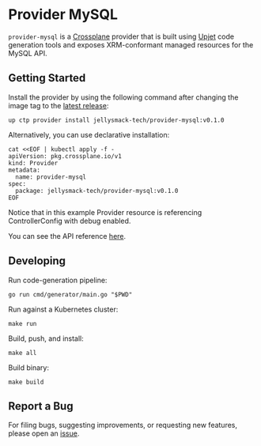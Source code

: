 # Provider MySQL

`provider-mysql` is a [Crossplane](https://crossplane.io/) provider that
is built using [Upjet](https://github.com/crossplane/upjet) code
generation tools and exposes XRM-conformant managed resources for the
MySQL API.

## Getting Started

Install the provider by using the following command after changing the image tag
to the [latest release](https://marketplace.upbound.io/providers/jellysmack-tech/provider-mysql):
```
up ctp provider install jellysmack-tech/provider-mysql:v0.1.0
```

Alternatively, you can use declarative installation:
```
cat <<EOF | kubectl apply -f -
apiVersion: pkg.crossplane.io/v1
kind: Provider
metadata:
  name: provider-mysql
spec:
  package: jellysmack-tech/provider-mysql:v0.1.0
EOF
```

Notice that in this example Provider resource is referencing ControllerConfig with debug enabled.

You can see the API reference [here](https://doc.crds.dev/github.com/jellysmack-tech/provider-mysql).

## Developing

Run code-generation pipeline:
```console
go run cmd/generator/main.go "$PWD"
```

Run against a Kubernetes cluster:

```console
make run
```

Build, push, and install:

```console
make all
```

Build binary:

```console
make build
```

## Report a Bug

For filing bugs, suggesting improvements, or requesting new features, please
open an [issue](https://github.com/jellysmack-tech/provider-mysql/issues).
